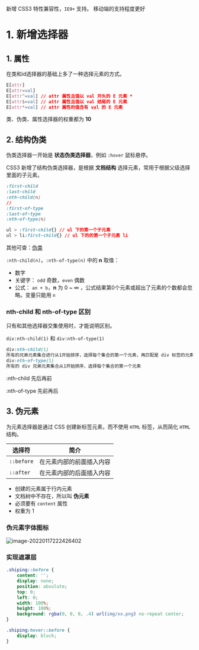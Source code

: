 新增 CSS3 特性兼容性，`IE9+` 支持。
移动端的支持程度更好

# 1. 新增选择器

## 1. 属性

在类和id选择器的基础上多了一种选择元素的方式。

```css
E[attr]
E[attr=val]
E[attr^=val] // attr 属性且值以 val 开头的 E 元素 *
E[attr$=val] // attr 属性且值以 val 结尾的 E 元素
E[attr*=val] // attr 属性的值含有 val 的 E 元素
```

类、伪类、属性选择器的权重都为 **10**

## 2. 结构伪类

伪类选择器一开始是 **状态伪类选择器**，例如 `:hover` 鼠标悬停。

CSS3 新增了结构伪类选择器，是根据 **文档结构** 选择元素，常用于根据父级选择里面的子元素。

```css
:first-child
:last-child
:nth-child(n)
//
:first-of-type
:last-of-type
:nth-of-type(n)
```

```css
ul > :first-child{} // ul 下的第一个子元素
ul > li:first-child{} // ul 下的的第一个子元素 li
```

其他可查：[伪类](https://developer.mozilla.org/zh-CN/docs/Web/CSS/Pseudo-classes)

`:nth-child(n)`，`:nth-of-type(n)` 中的 **n** 取值：

- 数字
- 关键字： `odd` 奇数，`even` 偶数
- 公式： `an + b`，**n** 为 0 ~ ∞ ，公式结果第0个元素或超出了元素的个数都会忽略。变量只能用 `n`

### nth-child 和 nth-of-type 区别

只有和其他选择器交集使用时，才能说明区别。

`div:nth-child(1)` 和 `div:nth-of-type(1)`

```css
div:nth-child(1) 
所有的兄弟元素集合进行从1开始排序，选择每个集合的第一个元素，再匹配是 div 标签的元素
div:nth-of-type(1)
所有的 div 兄弟元素集合从1开始排序，选择每个集合的第一个元素
```

:nth-child 先后再前

:nth-of-type 先前再后

## 3. 伪元素

为元素选择器是通过 CSS 创建新标签元素，而不使用 `HTML` 标签，从而简化 `HTML` 结构。

| 选择符     | 简介                     |
| ---------- | ------------------------ |
| `::before` | 在元素内部的前面插入内容 |
| `::after`  | 在元素内部的后面插入内容 |

- 创建的元素属于行内元素
- 文档树中不存在，所以叫 **伪元素**
- 必须要有 `content` 属性
- 权重为 1

### 伪元素字体图标

![image-20220117222426402](C:\Users\lenovo\AppData\Roaming\Typora\typora-user-images\image-20220117222426402.png)

### 实现遮罩层

```css
.shiping::before {
    content: '';
    display: none;
    position: absolute;
    top: 0;
    left: 0;
    width: 100%;
    height: 100%;
    background: rgba(0, 0, 0, .4) url(img/xx.png) no-repeat center;
}

.shiping:hover::before {
    display: block;
}
```

